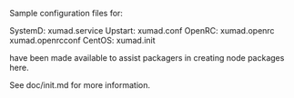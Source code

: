 Sample configuration files for:

SystemD: xumad.service
Upstart: xumad.conf
OpenRC:  xumad.openrc
         xumad.openrcconf
CentOS:  xumad.init

have been made available to assist packagers in creating node packages here.

See doc/init.md for more information.